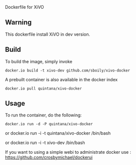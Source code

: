 Dockerfile for XiVO

## Warning

This dockerfile install XiVO in dev version.

## Build

To build the image, simply invoke

    docker.io build -t xivo-dev github.com/sboily/xivo-docker

A prebuilt container is also available in the docker index

    docker.io pull quintana/xivo-docker
  
## Usage

To run the container, do the following:

    docker.io run -d -P quintana/xivo-docker

or
    docker.io run -i -t quintana/xivo-docker /bin/bash

or
    docker.io run -i -t  xivo-dev /bin/bash

If you want to using a simple webi to administrate docker use : https://github.com/crosbymichael/dockerui
